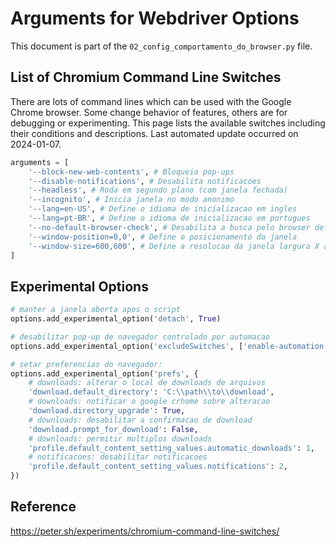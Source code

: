 # Arguments for Webdriver Options

This document is part of the `02_config_comportamento_do_browser.py` file.


## List of Chromium Command Line Switches


There are lots of command lines which can be used with the Google Chrome 
browser. Some change behavior of features, others are for debugging or 
experimenting. This page lists the available switches including their conditions 
and descriptions. Last automated update occurred on 2024-01-07.


```python
arguments = [
    '--block-new-web-contents', # Bloqueia pop-ups
    '--disable-notifications', # Desabilita notificacoes
    '--headless', # Roda em segundo plano (com janela fechada)
    '--incognito', # Inicia janela no modo anonimo
    '--lang=en-US', # Define o idioma de inicializacao em ingles 
    '--lang=pt-BR', # Define o idioma de inicializacao em portugues
    '--no-default-browser-check', # Desabilita a busca pelo browser default
    '--window-position=0,0', # Define o posicionamento da janela 
    '--window-size=600,600', # Define a resolucao da janela largura X altura
]
```


## Experimental Options


```python
# manter a janela aberta apos o script
options.add_experimental_option('detach', True)

# desabilitar pop-up de navegador controlado por automacao
options.add_experimental_option('excludeSwitches', ['enable-automation'])

# setar preferencias do navegador:
options.add_experimental_option('prefs', {
    # downloads: alterar o local de downloads de arquivos
    'download.default_directory': 'C:\\path\\to\\download',
    # downloads: notificar o google crhome sobre alteracao
    'download.directory_upgrade': True,
    # downloads: desabilitar a confirmacao de download
    'download.prompt_for_download': False,
    # downloads: permitir multiplos downloads
    'profile.default_content_setting_values.automatic_downloads': 1,
    # notificacoes: desabilitar notificacoes
    'profile.default_content_setting_values.notifications': 2,
})
```




## Reference

https://peter.sh/experiments/chromium-command-line-switches/